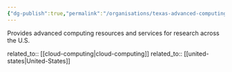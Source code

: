 ```yaml
---
{"dg-publish":true,"permalink":"/organisations/texas-advanced-computing-center/","title":"Texas Advanced Computing Center"}
---
```



Provides advanced computing resources and services for research across the U.S.

related_to:: [[cloud-computing\|cloud-computing]]
related_to:: [[united-states\|United-States]]
